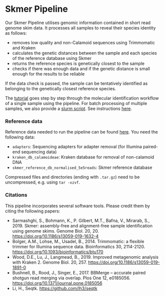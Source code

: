 # Skmer Pipeline

Our Skmer Pipeline utilises genomic information contained in short read genome skim data. It processes all samples to reveal their species identity as follows:
- removes low quality and non-Calamoid sequences using Trimmomatic and Kraken
- calculates the genetic distances between the sample and each species of the reference database using Skmer
- returns the reference species is genetically closest to the sample
- checks if there was enough data and if the genetic distance is small enough for the results to be reliable
  
If the data check is passed, the sample can be tentatively identified as belonging to the genetically closest reference species.

The [tutorial](Tutorial.md) goes step by step through the molecular identification workflow of a single sample using the pipeline. For batch processing of multiple samples, we also provide a [slurm script](skmer_raw_to_query.sh). See instructions [here](Slurm_Instructions.md).

### Reference data
Reference data needed to run the pipeline can be found [here](https://doi.org/10.5281/zenodo.7733000). You need the following data:
- `adapters`: Sequencing adapters for adapter removal (for Illumina paired-end sequencing data)
- `kraken_db_calamoideae`: Kraken database for removal of non-calamoid DNA
- `skmer_reference_db_normalised_5e5reads`: Skmer reference database  

Compressed files and directories (ending with `.tar.gz`) need to be uncompressed, e.g. using `tar -xzvf`.

### Citations
This pipeline incorporates several software tools. Please credit them by citing the following papers:
- Sarmashghi, S., Bohmann, K., P. Gilbert, M.T., Bafna, V., Mirarab, S., 2019. Skmer: assembly-free and alignment-free sample identification using genome skims. Genome Biol. 20, 20. https://doi.org/10.1186/s13059-019-1632-4
- Bolger, A.M., Lohse, M., Usadel, B., 2014. Trimmomatic: a flexible trimmer for Illumina sequence data. Bioinformatics 30, 2114-2120. https://doi.org/10.1093/bioinformatics/btu170
- Wood, D.E., Lu, J., Langmead, B., 2019. Improved metagenomic analysis with Kraken 2. Genome Biol. 20, 257. https://doi.org/10.1186/s13059-019-1891-0
- Bushnell, B., Rood, J., Singer, E., 2017. BBMerge – accurate paired shotgun read merging via overlap. Plos One 12, e0185056. https://doi.org/10.1371/journal.pone.0185056
- Li, H., Seqtk. https://github.com/lh3/seqtk
